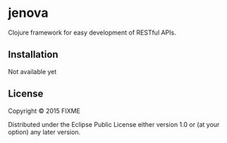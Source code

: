 # jenova

Clojure framework for easy development of RESTful APIs.

## Installation

Not available yet

## License

Copyright © 2015 FIXME

Distributed under the Eclipse Public License either version 1.0 or (at
your option) any later version.
